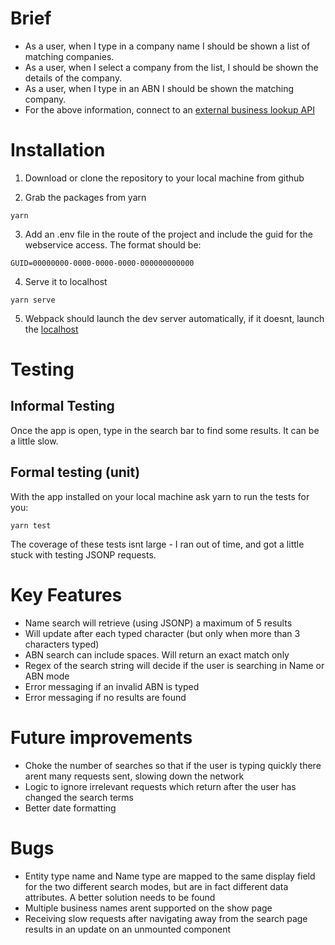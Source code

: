 # Brief
- As a user, when I type in a company name I should be shown a list of matching companies.
- As a user, when I select a company from the list, I should be shown the details of the company.
- As a user, when I type in an ABN I should be shown the matching company.
- For the above information, connect to an [external business lookup API](https://abr.business.gov.au/json/)


# Installation
1. Download or clone the repository to your local machine from github

2. Grab the packages from yarn
```
yarn
```
3. Add an .env file in the route of the project and include the guid for the webservice access. The format should be:
```
GUID=00000000-0000-0000-0000-000000000000
```
4. Serve it to localhost
```
yarn serve
```
5. Webpack should launch the dev server automatically, if it doesnt, launch the [localhost](http://localhost:8000)

# Testing
## Informal Testing

Once the app is open, type in the search bar to find some results. It can be a little slow.

## Formal testing (unit)

With the app installed on your local machine ask yarn to run the tests for you:
```
yarn test
```
The coverage of these tests isnt large - I ran out of time, and got a little stuck with testing JSONP requests.

# Key Features
* Name search will retrieve (using JSONP) a maximum of 5 results
* Will update after each typed character (but only when more than 3 characters typed)
* ABN search can include spaces. Will return an exact match only
* Regex of the search string will decide if the user is searching in Name or ABN mode
* Error messaging if an invalid ABN is typed
* Error messaging if no results are found

# Future improvements
* Choke the number of searches so that if the user is typing quickly there arent many requests sent, slowing down the network
* Logic to ignore irrelevant requests which return after the user has changed the search terms
* Better date formatting

# Bugs
* Entity type name and Name type are mapped to the same display field for the two different search modes, but are in fact different data attributes. A better solution needs to be found
* Multiple business names arent supported on the show page
* Receiving slow requests after navigating away from the search page results in an update on an unmounted component
